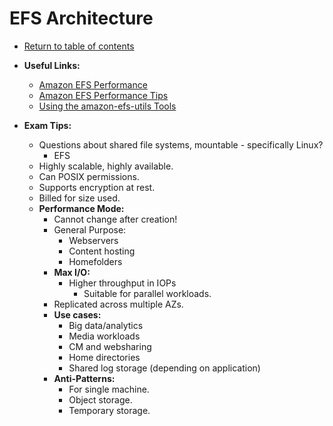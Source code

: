 # EFS Architecture

* [Return to table of contents](../../../README.md)

* **Useful Links:**
  * [Amazon EFS Performance](https://docs.aws.amazon.com/efs/latest/ug/performance.html)
  * [Amazon EFS Performance Tips](https://docs.aws.amazon.com/efs/latest/ug/performance-tips.html)
  * [Using the amazon-efs-utils Tools](https://docs.aws.amazon.com/efs/latest/ug/using-amazon-efs-utils.html)

* **Exam Tips:**
  * Questions about shared file systems, mountable - specifically Linux?
    * EFS
  * Highly scalable, highly available.
  * Can POSIX permissions.
  * Supports encryption at rest.
  * Billed for size used.
  * **Performance Mode:**
    * Cannot change after creation!
    * General Purpose:
      * Webservers
      * Content hosting
      * Homefolders
    * **Max I/O:**
      * Higher throughput in IOPs
        * Suitable for parallel workloads.
    * Replicated across multiple AZs.
    * **Use cases:**
      * Big data/analytics
      * Media workloads
      * CM and websharing
      * Home directories
      * Shared log storage (depending on application)
    * **Anti-Patterns:**
      * For single machine.
      * Object storage.
      * Temporary storage.
